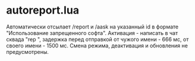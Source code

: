 # autoreport.lua

Автоматически отсылает /report и /aask на указанный id в формате "Использование запрещенного софта". Активация - написать в чат сквада "rep <id>", задержка перед отправкой от чужого имени - 666 мс, от своего имени - 1500 мс. Смена режима, деактивация и обновления не предусмотрены.
